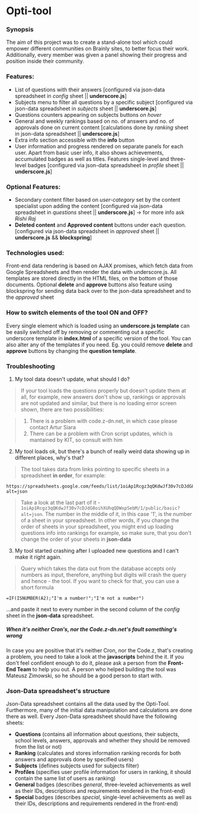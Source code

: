 # Opti-tool

### Synopsis
The aim of this project was to create a stand-alone tool which could empower different communities on Brainly sites, to better focus their work. Additionally, every member was given a panel showing their progress and position inside their community.

### Features:
  - List of questions with their answers
  [configured via json-data spreadsheet in _config_ sheet || __underscore.js__]
  - Subjects menu to filter all questions by a specific subject
  [configured via json-data spreadsheet in _subjects_ sheet || __underscore.js__]
  - Questions counters appearing on subjects buttons _on hover_
  - General and weekly rankings based on no. of answers and no. of approvals done on current content
  [calculations done by _ranking_ sheet in json-data spreadsheet || __underscore.js__]
  - Extra info section accessible with the __info__ button
  - User information and progress rendered on separate panels for each user. Apart from basic user info, it also shows achievements, accumulated badges as well as titles. Features single-level and three-level badges
  [configured via json-data spreadsheet in _profile_ sheet || __underscore.js__]

### Optional Features:
  - Secondary content filter based on _user-category_ set by the content specialist upon adding the content
  [configured via json-data spreadsheet in _questions_ sheet || __underscore.js__] -> for more info ask _Rishi Raj_
  - **Deleted content** and **Approved content** buttons under each question.
  [configured via json-data spreadsheet in _approved_ sheet || __underscore.js__ && __blockspring__]

### Technologies used:
  Front-end data rendering is based on AJAX promises, which fetch data from Google Spreadsheets and then render the data with underscore.js. All templates are stored directly in the HTML files, on the bottom of those documents. Optional **delete** and **approve** buttons also feature using blockspring for sending data back over to the json-data spreadsheet and to the _approved_ sheet

### How to switch elements of the tool ON and OFF?
  Every single element which is loaded using an __underscore.js template__ can be easily switched off by removing or commenting out a specific underscore template in **index.html** of a specific version of the tool. You can also alter any of the templates if you need. Eg. you could remove **delete** and **approve** buttons by changing the __question template__.

### Troubleshooting
  1. My tool data doesn't update, what should I do?

  > If your tool loads the questions properly but doesn't update them at all, for example, new answers don't show up, rankings or approvals are not updated and similar, but there is no loading error screen shown, there are two possibilities:
  
  > 1. There is a problem with code.z-dn.net, in which case please contact Artur Siara
  > 2. There can be a problem with Cron script updates, which is mantained by KIT, so consult with him
  
  2. My tool loads ok, but there's a bunch of really weird data showing up in different places, why's that?
  
  > The tool takes data from links pointing to specific sheets in a spreadsheet **in order**, for example:
  
  ```
  https://spreadsheets.google.com/feeds/list/1oiAp1Rcgz3qQKdwJf30v7cDJdG8oihXUhqQDWxpSebM/1/public/basic?alt=json
  ```
  > Take a look at the last part of it - `1oiAp1Rcgz3qQKdwJf30v7cDJdG8oihXUhqQDWxpSebM/1/public/basic?alt=json`. The number in the middle of it, in this case '1', is the number of a sheet in your spreadsheet. In other words, if you change the order of sheets in your spreadsheet, you might end up loading questions info into rankings for example, so make sure, that you don't change the order of your sheets in **json-data**
  
  3. My tool started crashing after I uploaded new questions and I can't make it right again.
  
  > Query which takes the data out from the database accepts only numbers as input, therefore, anything but digits will crash the query and hence - the tool. If you want to check for that, you can use a short formula 
  
  ```
  =IF(ISNUMBER(A2);"I'm a number!";"I'm not a number")
  ```
  ...and paste it next to every number in the second column of the *config* sheet in the **json-data** spreadsheet.
  
  ##### When it's neither Cron's, nor the Code.z-dn.net's fault something's wrong
  In case you are positive that it's neither Cron, nor the Code.z, that's creating a problem, you need to take a look at the **javascripts** behind the it. If you don't feel confident enough to do it, please ask a person from the **Front-End Team** to help you out. A person who helped building the tool was Mateusz Zimowski, so he should be a good person to start with. 
  
  ### Json-Data spreadsheet's structure
  Json-Data spreadsheet contains all the data used by the Opti-Tool. Furthermore, many of the initial data manipulation and calculations are done there as well. Every Json-Data spreadsheet should have the following sheets: 
  
  - **Questions** (contains all information about questions, their subjects, school levels, answers, approvals and whether they should be removed from the list or not)
  - **Ranking** (calculates and stores information ranking records for both answers and approvals done by specified users) 
  - **Subjects** (defines subjects used for subjects filter)
  - **Profiles** (specifies user profile information for users in ranking, it should contain the same list of users as ranking)
  - **General** badges (describes _general_, three-leveled achievements as well as their IDs, descriptions and requirements rendered in the front-end)
  - **Special** badges (describes _special_, single-level achievements as well as their IDs, descriptions and requirements rendered in the front-end)
